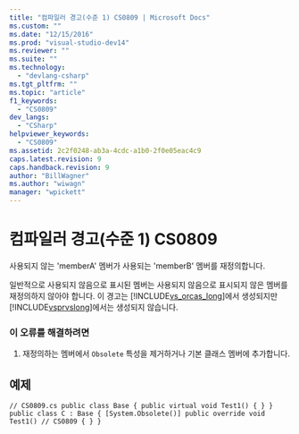 ```yaml
---
title: "컴파일러 경고(수준 1) CS0809 | Microsoft Docs"
ms.custom: ""
ms.date: "12/15/2016"
ms.prod: "visual-studio-dev14"
ms.reviewer: ""
ms.suite: ""
ms.technology: 
  - "devlang-csharp"
ms.tgt_pltfrm: ""
ms.topic: "article"
f1_keywords: 
  - "CS0809"
dev_langs: 
  - "CSharp"
helpviewer_keywords: 
  - "CS0809"
ms.assetid: 2c2f0248-ab3a-4cdc-a1b0-2f0e05eac4c9
caps.latest.revision: 9
caps.handback.revision: 9
author: "BillWagner"
ms.author: "wiwagn"
manager: "wpickett"
---
```

# 컴파일러 경고(수준 1) CS0809
사용되지 않는 'memberA' 멤버가 사용되는 'memberB' 멤버를 재정의합니다.  
  
 일반적으로 사용되지 않음으로 표시된 멤버는 사용되지 않음으로 표시되지 않은 멤버를 재정의하지 않아야 합니다. 이 경고는 [!INCLUDE[vs_orcas_long](../atl/reference/includes/vs_orcas_long_md.md)]에서 생성되지만 [!INCLUDE[vsprvslong](../error-messages/compiler-errors-1/includes/vsprvslong_md.md)]에서는 생성되지 않습니다.  
  
### 이 오류를 해결하려면  
  
1.  재정의하는 멤버에서 `Obsolete` 특성을 제거하거나 기본 클래스 멤버에 추가합니다.  
  
## 예제  
  
```  
// CS0809.cs public class Base { public virtual void Test1() { } } public class C : Base { [System.Obsolete()] public override void Test1() // CS0809 { } }  
```